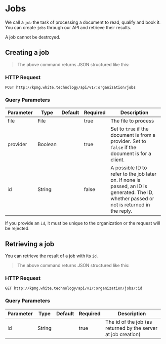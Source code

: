# Jobs

We call a `job` the task of processing a document to read, qualify and book it. You can create `jobs` through our API and
retrieve their results.

A job cannot be destroyed.

## Creating a job

> The above command returns JSON structured like this:

### HTTP Request

`POST http://kpmg.white.technology/api/v1/:organization/jobs`

### Query Parameters

Parameter | Type | Default | Required | Description
--------- | ---- | --------| -------- | -----------
file | File | | true | The file to process
provider | Boolean | | true | Set to `true` if the document is from a provider. Set to `false` if the document is for a client.
id | String | | false | A possible ID to refer to the job later on. If none is passed, an ID is generated. The ID, whether passed or not is returned in the reply.

<aside class="notice">
If you provide an <code>id</code>, it must be unique to the organization or the request will be rejected.
</aside>

## Retrieving a job

You can retrieve the result of a job with its `id`.

> The above command returns JSON structured like this:

### HTTP Request

`GET http://kpmg.white.technology/api/v1/:organization/jobs/:id`

### Query Parameters

Parameter | Type | Default | Required | Description
--------- | ---- | --------| -------- | -----------
id | String | | true | The id of the job (as returned by the server at job creation)